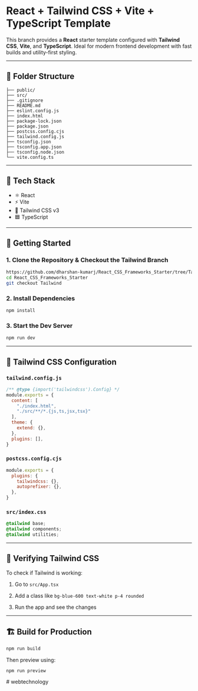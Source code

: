 
#  React + Tailwind CSS + Vite + TypeScript Template

This branch provides a **React** starter template configured with **Tailwind CSS**, **Vite**, and **TypeScript**. Ideal for modern frontend development with fast builds and utility-first styling.

---

## 📁 Folder Structure


``` 
├── public/  
├── src/  
├── .gitignore  
├── README.md  
├── eslint.config.js  
├── index.html  
├── package-lock.json  
├── package.json  
├── postcss.config.cjs  
├── tailwind.config.js  
├── tsconfig.json  
├── tsconfig.app.json  
├── tsconfig.node.json  
└── vite.config.ts

```

---

## 🧰 Tech Stack

- ⚛️ React
- ⚡ Vite
- 🎨 Tailwind CSS v3
- 🟦 TypeScript


---

## 🚀 Getting Started

### 1. Clone the Repository & Checkout the Tailwind Branch

```bash
https://github.com/dharshan-kumarj/React_CSS_Frameworks_Starter/tree/Tailwind
cd React_CSS_Frameworks_Starter
git checkout Tailwind

```

### 2. Install Dependencies

```bash
npm install

```

### 3. Start the Dev Server

```bash
npm run dev

```

----------

## 🧩 Tailwind CSS Configuration

###  `tailwind.config.js`

```js
/** @type {import('tailwindcss').Config} */
module.exports = {
  content: [
    "./index.html",
    "./src/**/*.{js,ts,jsx,tsx}"
  ],
  theme: {
    extend: {},
  },
  plugins: [],
}

```
### `postcss.config.cjs`

```js
module.exports = {
  plugins: {
    tailwindcss: {},
    autoprefixer: {},
  },
}

```

###  `src/index.css`

```css
@tailwind base;
@tailwind components;
@tailwind utilities;

```

----------

## 🧪 Verifying Tailwind CSS

To check if Tailwind is working:

1.  Go to `src/App.tsx`
    
2.  Add a class like `bg-blue-600 text-white p-4 rounded`
    
3.  Run the app and see the changes
    

----------

## 🏗️ Build for Production

```bash
npm run build

```

Then preview using:

```bash
npm run preview

```
#   w e b t e c h n o l o g y  
 